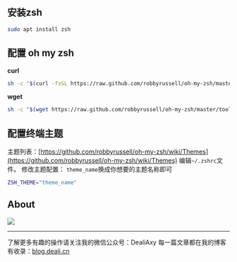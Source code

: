 ## 安装zsh
```bash
sudo apt install zsh
```

## 配置 oh my zsh
**curl**
```bash
sh -c "$(curl -fsSL https://raw.github.com/robbyrussell/oh-my-zsh/master/tools/install.sh)"
```

**wget**
```bash
sh -c "$(wget https://raw.github.com/robbyrussell/oh-my-zsh/master/tools/install.sh -O -)"
```

## 配置终端主题
主题列表：[https://github.com/robbyrussell/oh-my-zsh/wiki/Themes](https://github.com/robbyrussell/oh-my-zsh/wiki/Themes)
编辑`~/.zshrc`文件。
修改主题配置：
`theme_name`换成你想要的主题名称即可
```bash
ZSH_THEME="theme_name"
```

## About
![](https://upload-images.jianshu.io/upload_images/8869373-901590e019f6f85b.png?imageMogr2/auto-orient/strip%7CimageView2/2/w/1240)

---------------
了解更多有趣的操作请关注我的微信公众号：DealiAxy
每一篇文章都在我的博客有收录：[blog.deali.cn](http://blog.deali.cn)
